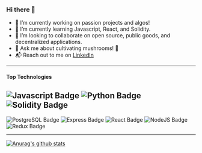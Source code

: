 ### Hi there 👋

- 🔭 I’m currently working on passion projects and algos! 
- 🌱 I’m currently learning Javascript, React, and Solidity.
- 🤝 I’m looking to collaborate on open source, public goods, and decentralized applications.
- 💬 Ask me about cultivating mushrooms! 🍄
- 📬 Reach out to me on [LinkedIn](https://www.linkedin.com/in/angel-hernandez-6a5156216/)

---

#### Top Technologies

![Javascript Badge](https://img.shields.io/badge/-Javascript-_?style=plastic&logo=javascript&labelColor=black&color=F7DF1E)
![Python Badge](https://img.shields.io/badge/-Python3-_?style=plastic&logo=python&labelColor=black&color=3776AB)
![Solidity Badge](https://img.shields.io/badge/-Solidity-_?style=plastic&logo=solidity&labelColor=black&color=363636)
---
![PostgreSQL Badge](https://img.shields.io/badge/-PostgreSQL-_?style=plastic&logo=postgresql&labelColor=black&color=4169E1)
![Express Badge](https://img.shields.io/badge/-Express-_?style=plastic&logo=express&labelColor=black&color=000000)
![React Badge](https://img.shields.io/badge/-React-_?style=plastic&logo=react&labelColor=black&color=61DAFB)
![NodeJS Badge](https://img.shields.io/badge/-NodeJS-_?style=plastic&logo=node.js&labelColor=black&color=339933)
![Redux Badge](https://img.shields.io/badge/-Redux-_?style=plastic&logo=redux&labelColor=black&color=764ABC)


---

[![Anurag's github stats](https://github-readme-stats.vercel.app/api?username=am-hernandez&show_icons=true)](https://github.com/am-hernandez)
<!-- [![Top Langs](https://github-readme-stats.vercel.app/api/top-langs/?username=am-hernandez&layout=compact)](https://github.com/am-hernandez) -->
